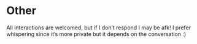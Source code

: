 # Other
All interactions are welcomed, but if I don’t respond I may be afk! I prefer whispering since it’s more private but it depends on the conversation :)
